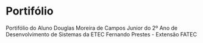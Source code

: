 # Portifólio
Portifólio do Aluno Douglas Moreira de Campos Junior do 2º Ano de Desenvolvimento de Sistemas da ETEC Fernando Prestes - Extensão FATEC
